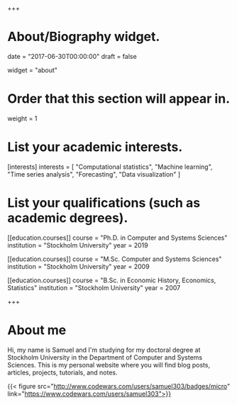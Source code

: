 +++
# About/Biography widget.

date = "2017-06-30T00:00:00"
draft = false

widget = "about"

# Order that this section will appear in.
weight = 1

# List your academic interests.
[interests]
  interests = [
    "Computational statistics",
    "Machine learning",
    "Time series analysis",
    "Forecasting",
    "Data visualization"
  ]

# List your qualifications (such as academic degrees).
[[education.courses]]
  course = "Ph.D. in Computer and Systems Sciences"
  institution = "Stockholm University"
  year = 2019

[[education.courses]]
  course = "M.Sc. Computer and Systems Sciences"
  institution = "Stockholm University"
  year = 2009

[[education.courses]]
  course = "B.Sc. in Economic History, Economics, Statistics"
  institution = "Stockholm University"
  year = 2007
 
+++

# About me

Hi, my name is Samuel and I'm studying for my doctoral degree at Stockholm University in the Department of Computer and Systems Sciences. This is my personal website where you will find blog posts, articles, projects, tutorials, and notes.  

{{< figure src="http://www.codewars.com/users/samuel303/badges/micro" link="https://www.codewars.com/users/samuel303">}}


